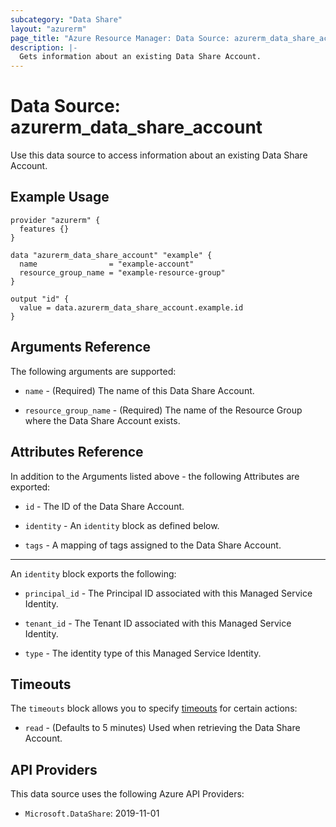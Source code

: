 ```yaml
---
subcategory: "Data Share"
layout: "azurerm"
page_title: "Azure Resource Manager: Data Source: azurerm_data_share_account"
description: |-
  Gets information about an existing Data Share Account.
---
```


# Data Source: azurerm_data_share_account

Use this data source to access information about an existing Data Share Account.

## Example Usage

```hcl
provider "azurerm" {
  features {}
}

data "azurerm_data_share_account" "example" {
  name                = "example-account"
  resource_group_name = "example-resource-group"
}

output "id" {
  value = data.azurerm_data_share_account.example.id
}
```

## Arguments Reference

The following arguments are supported:

* `name` - (Required) The name of this Data Share Account.

* `resource_group_name` - (Required) The name of the Resource Group where the Data Share Account exists.

## Attributes Reference

In addition to the Arguments listed above - the following Attributes are exported:

* `id` - The ID of the Data Share Account.

* `identity` - An `identity` block as defined below.

* `tags` - A mapping of tags assigned to the Data Share Account.

---

An `identity` block exports the following:

* `principal_id` - The Principal ID associated with this Managed Service Identity.

* `tenant_id` - The Tenant ID associated with this Managed Service Identity.

* `type` - The identity type of this Managed Service Identity.

## Timeouts

The `timeouts` block allows you to specify [timeouts](https://www.terraform.io/language/resources/syntax#operation-timeouts) for certain actions:

* `read` - (Defaults to 5 minutes) Used when retrieving the Data Share Account.

## API Providers
<!-- This section is generated, changes will be overwritten -->
This data source uses the following Azure API Providers:

* `Microsoft.DataShare`: 2019-11-01

